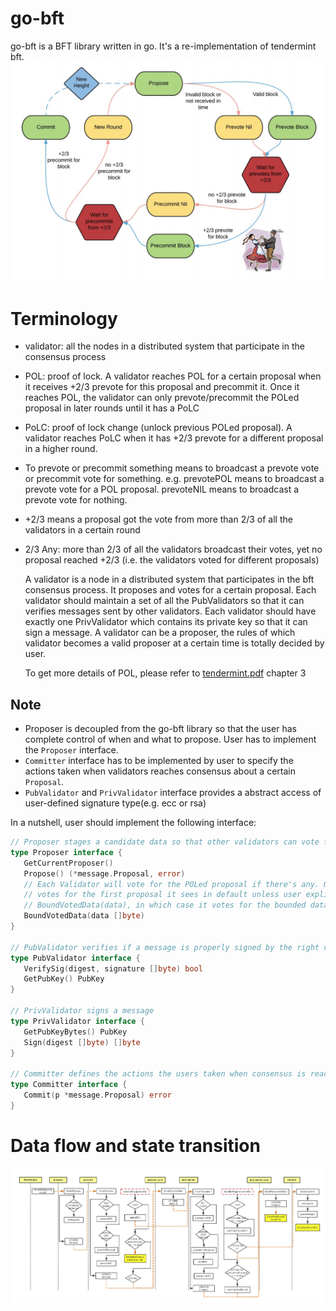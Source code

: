 # go-bft
go-bft is a BFT library written in go. It's a re-implementation of tendermint bft.
![cmd-markdown-logo](resource/tmbft.jpeg)

# Terminology
* validator: all the nodes in a distributed system that participate in the consensus process
* POL: proof of lock. A validator reaches POL for a certain proposal when it receives
  +2/3 prevote for this proposal and precommit it. Once it reaches POL, the validator 
  can only prevote/precommit the POLed proposal in later rounds until it has a PoLC
* PoLC: proof of lock change (unlock previous POLed proposal). A validator reaches PoLC
  when it has +2/3 prevote for a different proposal in a higher round.
* To prevote or precommit something means to broadcast a prevote vote or precommit
  vote for something. e.g. prevotePOL means to broadcast a prevote vote for a POL
  proposal. prevoteNIL means to broadcast a prevote vote for nothing.
* +2/3 means a proposal got the vote from more than 2/3 of all the validators 
  in a certain round
* 2/3 Any: more than 2/3 of all the validators broadcast their votes, yet no proposal
  reached +2/3 (i.e. the validators voted for different proposals)
  
  A validator is a node in a distributed system that participates in the
  bft consensus process. It proposes and votes for a certain proposal.
  Each validator should maintain a set of all the PubValidators so that
  it can verifies messages sent by other validators. Each validator should
  have exactly one PrivValidator which contains its private key so that
  it can sign a message. A validator can be a proposer, the rules of which
  validator becomes a valid proposer at a certain time is totally decided by user.
  
  To get more details of POL, please refer to [tendermint.pdf](https://allquantor.at/blockchainbib/pdf/buchman2016tendermint.pdf) chapter 3

## Note
* Proposer is decoupled from the go-bft library so that the user has complete control of when
  and what to propose. User has to implement the `Proposer` interface.
* `Committer` interface has to be implemented by user to specify the actions taken when validators
  reaches consensus about a certain `Proposal`.
* `PubValidator` and `PrivValidator` interface provides a abstract access of user-defined
  signature type(e.g. ecc or rsa)
  
 In a nutshell, user should implement the following interface:
 ```go
// Proposer stages a candidate data so that other validators can vote for it
type Proposer interface {
	GetCurrentProposer()
	Propose() (*message.Proposal, error)
	// Each Validator will vote for the POLed proposal if there's any. Otherwise it
	// votes for the first proposal it sees in default unless user explicitly calls
	// BoundVotedData(data), in which case it votes for the bounded data.
	BoundVotedData(data []byte)
}

// PubValidator verifies if a message is properly signed by the right validator
type PubValidator interface {
	VerifySig(digest, signature []byte) bool
	GetPubKey() PubKey
}

// PrivValidator signs a message
type PrivValidator interface {
	GetPubKeyBytes() PubKey
	Sign(digest []byte) []byte
}

// Committer defines the actions the users taken when consensus is reached
type Committer interface {
    Commit(p *message.Proposal) error
}
```

# Data flow and state transition
![cmd-markdown-logo](resource/goBFT-dataflow.jpeg)
